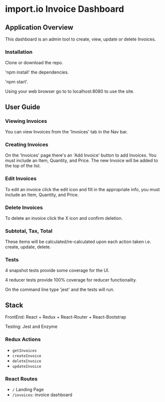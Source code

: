 
# import.io Invoice Dashboard

## Application Overview
This dashboard is an admin tool to create, view, update or delete Invoices.


### Installation
Clone or download the repo.

'npm install' the dependencies.

'npm start'.

Using your web browser go to to localhost:8080 to use the site.


## User Guide

### Viewing Invoices
You can view Invoices from the 'Invoices' tab in the Nav bar.

### Creating Invoices
On the 'Invoices' page there's an 'Add Invoice' button to add Invoices. You must include an Item, Quantity, and Price. The new Invoice will be added to the top of the list.

### Edit Invoices
To edit an invoice click the edit icon and fill in the appropriate info, you must include an Item, Quantity, and Price.

### Delete Invoices
To delete an invoice click the X icon and confirm deletion.

### Subtotal, Tax, Total
These items will be calculated/re-calculated upon each action taken i.e. create, update, delete.

### Tests
4 snapshot tests provide some coverage for the UI.

4 reducer tests provide 100% coverage for reducer functionality.

On the command line type 'jest' and the tests will run.

## Stack
  FrontEnd: React + Redux + React-Router + React-Bootstrap

  Testing: Jest and Enzyme


### Redux Actions
  - `getInvoices`
  - `createInvoice`
  - `deleteInvoice`
  - `updateInvoice`


### React Routes
  - `/` Landing Page
  - `/invoices`: invoice dashboard


